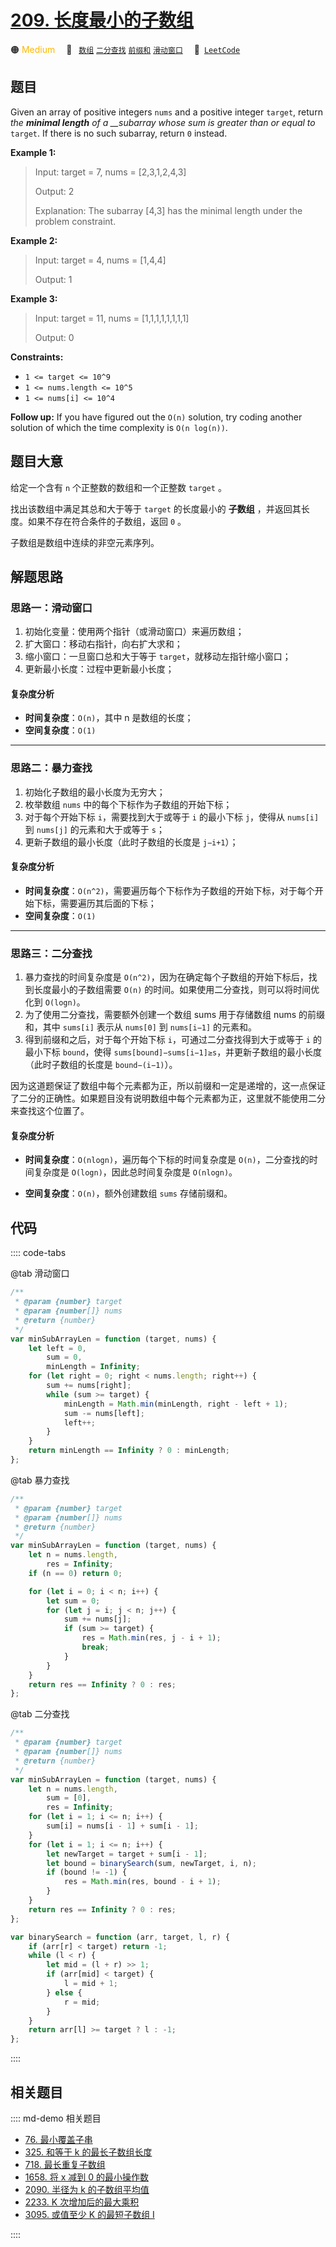 # [209. 长度最小的子数组](https://leetcode.com/problems/minimum-size-subarray-sum)

🟠 <font color=#ffb800>Medium</font>&emsp; 🔖&ensp; [`数组`](/leetcode/outline/tag/array.md) [`二分查找`](/leetcode/outline/tag/binary-search.md) [`前缀和`](/leetcode/outline/tag/prefix-sum.md) [`滑动窗口`](/leetcode/outline/tag/sliding-window.md)&emsp; 🔗&ensp;[`LeetCode`](https://leetcode.com/problems/minimum-size-subarray-sum/)

## 题目

Given an array of positive integers `nums` and a positive integer `target`,
return _the **minimal length** of a \_\_subarray_ _whose sum is greater than or
equal to_ `target`. If there is no such subarray, return `0` instead.

**Example 1:**

> Input: target = 7, nums = [2,3,1,2,4,3]
>
> Output: 2
>
> Explanation: The subarray [4,3] has the minimal length under the problem constraint.

**Example 2:**

> Input: target = 4, nums = [1,4,4]
>
> Output: 1

**Example 3:**

> Input: target = 11, nums = [1,1,1,1,1,1,1,1]
>
> Output: 0

**Constraints:**

- `1 <= target <= 10^9`
- `1 <= nums.length <= 10^5`
- `1 <= nums[i] <= 10^4`

**Follow up:** If you have figured out the `O(n)` solution, try coding another
solution of which the time complexity is `O(n log(n))`.

## 题目大意

给定一个含有 `n` 个正整数的数组和一个正整数 `target` 。

找出该数组中满足其总和大于等于 `target` 的长度最小的 **子数组** ，并返回其长度。如果不存在符合条件的子数组，返回 `0` 。

子数组是数组中连续的非空元素序列。

## 解题思路

### 思路一：滑动窗口

1. 初始化变量：使用两个指针（或滑动窗口）来遍历数组；
2. 扩大窗口：移动右指针，向右扩大求和；
3. 缩小窗口：一旦窗口总和大于等于 `target`，就移动左指针缩小窗口；
4. 更新最小长度：过程中更新最小长度；

#### 复杂度分析

- **时间复杂度**：`O(n)`，其中 n 是数组的长度；
- **空间复杂度**：`O(1)`

---

### 思路二：暴力查找

1. 初始化子数组的最小长度为无穷大；
2. 枚举数组 `nums` 中的每个下标作为子数组的开始下标；
3. 对于每个开始下标 `i`，需要找到大于或等于 `i` 的最小下标 `j`，使得从 `nums[i]` 到 `nums[j]` 的元素和大于或等于 `s`；
4. 更新子数组的最小长度（此时子数组的长度是 `j−i+1`）；

#### 复杂度分析

- **时间复杂度**：`O(n^2)`，需要遍历每个下标作为子数组的开始下标，对于每个开始下标，需要遍历其后面的下标；
- **空间复杂度**：`O(1)`

---

### 思路三：二分查找

1. 暴力查找的时间复杂度是 `O(n^2)`，因为在确定每个子数组的开始下标后，找到长度最小的子数组需要 `O(n)` 的时间。如果使用二分查找，则可以将时间优化到 `O(logn)`。
2. 为了使用二分查找，需要额外创建一个数组 sums 用于存储数组 nums 的前缀和，其中 `sums[i]` 表示从 `nums[0]` 到 `nums[i−1]` 的元素和。
3. 得到前缀和之后，对于每个开始下标 `i`，可通过二分查找得到大于或等于 `i` 的最小下标 `bound`，使得 `sums[bound]−sums[i−1]≥s`，并更新子数组的最小长度（此时子数组的长度是 `bound−(i−1)`）。

因为这道题保证了数组中每个元素都为正，所以前缀和一定是递增的，这一点保证了二分的正确性。如果题目没有说明数组中每个元素都为正，这里就不能使用二分来查找这个位置了。

#### 复杂度分析

- **时间复杂度**：`O(nlogn)`，遍历每个下标的时间复杂度是 `O(n)`，二分查找的时间复杂度是 `O(logn)`，因此总时间复杂度是 `O(nlogn)`。

- **空间复杂度**：`O(n)`，额外创建数组 `sums` 存储前缀和。

## 代码

:::: code-tabs

@tab 滑动窗口

```javascript
/**
 * @param {number} target
 * @param {number[]} nums
 * @return {number}
 */
var minSubArrayLen = function (target, nums) {
	let left = 0,
		sum = 0,
		minLength = Infinity;
	for (let right = 0; right < nums.length; right++) {
		sum += nums[right];
		while (sum >= target) {
			minLength = Math.min(minLength, right - left + 1);
			sum -= nums[left];
			left++;
		}
	}
	return minLength == Infinity ? 0 : minLength;
};
```

@tab 暴力查找

```javascript
/**
 * @param {number} target
 * @param {number[]} nums
 * @return {number}
 */
var minSubArrayLen = function (target, nums) {
	let n = nums.length,
		res = Infinity;
	if (n == 0) return 0;

	for (let i = 0; i < n; i++) {
		let sum = 0;
		for (let j = i; j < n; j++) {
			sum += nums[j];
			if (sum >= target) {
				res = Math.min(res, j - i + 1);
				break;
			}
		}
	}
	return res == Infinity ? 0 : res;
};
```

@tab 二分查找

```javascript
/**
 * @param {number} target
 * @param {number[]} nums
 * @return {number}
 */
var minSubArrayLen = function (target, nums) {
	let n = nums.length,
		sum = [0],
		res = Infinity;
	for (let i = 1; i <= n; i++) {
		sum[i] = nums[i - 1] + sum[i - 1];
	}
	for (let i = 1; i <= n; i++) {
		let newTarget = target + sum[i - 1];
		let bound = binarySearch(sum, newTarget, i, n);
		if (bound != -1) {
			res = Math.min(res, bound - i + 1);
		}
	}
	return res == Infinity ? 0 : res;
};

var binarySearch = function (arr, target, l, r) {
	if (arr[r] < target) return -1;
	while (l < r) {
		let mid = (l + r) >> 1;
		if (arr[mid] < target) {
			l = mid + 1;
		} else {
			r = mid;
		}
	}
	return arr[l] >= target ? l : -1;
};
```

::::

## 相关题目

:::: md-demo 相关题目
- [76. 最小覆盖子串](./0076.md)
- [325. 和等于 k 的最长子数组长度](https://leetcode.com/problems/maximum-size-subarray-sum-equals-k)
- [718. 最长重复子数组](https://leetcode.com/problems/maximum-length-of-repeated-subarray)
- [1658. 将 x 减到 0 的最小操作数](https://leetcode.com/problems/minimum-operations-to-reduce-x-to-zero)
- [2090. 半径为 k 的子数组平均值](https://leetcode.com/problems/k-radius-subarray-averages)
- [2233. K 次增加后的最大乘积](https://leetcode.com/problems/maximum-product-after-k-increments)
- [3095. 或值至少 K 的最短子数组 I](https://leetcode.com/problems/shortest-subarray-with-or-at-least-k-i)

::::

